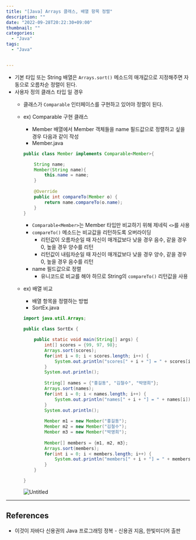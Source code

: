 ```yaml
---
title: "[Java] Arrays 클래스, 배열 항목 정렬"
description: ""
date: "2022-09-28T20:22:30+09:00"
thumbnail: ""
categories:
  - "Java"
tags:
  - "Java"


---
```

<!--more-->

- 기본 타입 또는 String 배열은 `Arrays.sort()` 메소드의 매개값으로 지정해주면 자동으로 오름차순 정렬이 된다.
- 사용자 정의 클래스 타입 일 경우
    - 클래스가 `Comparable` 인터페이스를 구현하고 있어야 정렬이 된다.
    - ex) Comparable 구현 클래스
        - Member 배열에서 Member 객체들을 name 필드값으로 정렬하고 싶을 경우 다음과 같이 작성
        - Member.java
        
        ```java
        public class Member implements Comparable<Member>{
        
        	String name;
        	Member(String name){
        		this.name = name;
        	}
        	
        	@Override
        	public int compareTo(Member o) {
        		return name.compareTo(o.name);
        	}
        }
        ```
        
        - `Comparable<Member>`는 Member 타입만 비교하기 위해 제네릭 `<>`를 사용
        - `compareTo()` 메소드는 비교값을 리턴하도록 오버라이딩
            - 리턴값이 오름차순일 때 자신이 매개값보다 낮을 경우 음수, 같을 경우 0, 높을 경우 양수를 리턴
            - 리턴값이 내림차순일 때 자신이 매개값보다 낮을 경우 양수, 같을 경우 0, 높을 경우 음수를 리턴
        - name 필드값으로 정렬
            - 유니코드로 비교를 해야 하므로 String의 `compareTo()` 리턴값을 사용
    - ex) 배열 비교
        - 배열 항목을 정렬하는 방법
        - SortEx.java
        
        ```java
        import java.util.Arrays;
        
        public class SortEx {
        
        	public static void main(String[] args) {
        		int[] scores = {99, 97, 98};
        		Arrays.sort(scores);
        		for(int i = 0; i < scores.length; i++) {
        			System.out.println("scores[" + i + "] = " + scores[i]);
        		}
        		System.out.println();
        		
        		String[] names = {"홍길동", "김철수", "박영희"};
        		Arrays.sort(names);
        		for(int i = 0; i < names.length; i++) {
        			System.out.println("names[" + i + "] = " + names[i]);
        		}
        		System.out.println();
        		
        		Member m1 = new Member("홍길동");
        		Member m2 = new Member("김철수");
        		Member m3 = new Member("박영희");
        		
        		Member[] members = {m1, m2, m3};
        		Arrays.sort(members);
        		for(int i = 0; i < members.length; i++) {
        			System.out.println("members[" + i + "] = " + members[i].name);
        		}
        	}
        
        }
        ```
        
        ![Untitled](/images/lang_java/basicAPI/배열_항목_정렬/Untitled.png)
        

---

## References

- 이것이 자바다 신용권의 Java 프로그래밍 정복 - 신용권 지음, 한빛미디어 출판
